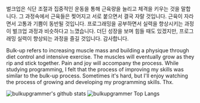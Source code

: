 벌크업은 식단 조절과 집중적인 운동을 통해 근육량을 늘리고 체격을 키우는 것을 말합니다. 그 과정속에서 근육들은 찢어지고 서로 붙으면서 결국 자랄 것입니다. 근육이 자라면서 고통과 기쁨이 동반될 것입니다. 프로그래밍을 공부하면서 실력을 향상시키는 과정이 벌크업 과정과 비슷하다고 느꼈습니다. 더딘 성장을 보며 힘들 때도 있겠지만, 프로그래밍 실력이 향상되는 과정을 즐길 것입니다. 감사합니다.

Bulk-up refers to increasing muscle mass and building a physique through diet control and intensive exercise. The muscles will eventually grow as they rip and stick together. Pain and joy will accompany the process. While studying programming, I felt that the process of improving my skills was similar to the bulk-up process. Sometimes it's hard, but I'll enjoy watching the process of growing and developing my programming skills. Thx.

<!--
**bulkupgrammer/bulkupgrammer** is a ✨ _special_ ✨ repository because its `README.md` (this file) appears on your GitHub profile.

Here are some ideas to get you started:

- 🔭 I’m currently working on ...
- 🌱 I’m currently learning ...
- 👯 I’m looking to collaborate on ...
- 🤔 I’m looking for help with ...
- 💬 Ask me about ...
- 📫 How to reach me: ...
- 😄 Pronouns: ...
- ⚡ Fun fact: ...
-->


![bulkupgrammer's github stats](https://github-readme-stats.vercel.app/api?username=bulkupgrammer&theme=cobalt)
![bulkupgrammer Top Langs](https://github-readme-stats.vercel.app/api/top-langs/?username=bulkupgrammer&theme=cobalt)
